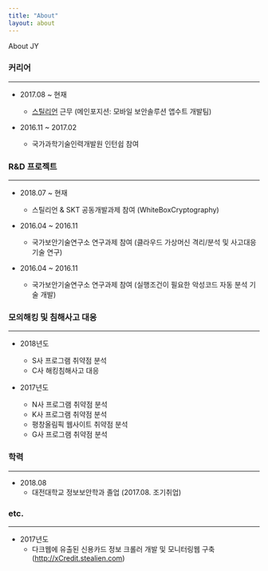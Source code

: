 ```yaml
---
title: "About"
layout: about
---
```


About JY


### **커리어**
* * *
- 2017.08 ~ 현재
  + [스틸리언](https://www.stealien.com/) 근무
     (메인포지션: 모바일 보안솔루션 앱수트 개발팀)
  

- 2016.11 ~ 2017.02
  + 국가과학기술인력개발원 인턴쉽 참여



### **R&D 프로젝트**
* * *

- 2018.07 ~ 현재
  + 스틸리언 & SKT 공동개발과제 참여 
     (WhiteBoxCryptography)
   

- 2016.04 ~ 2016.11 
  + 국가보안기술연구소 연구과제 참여 
     (클라우드 가상머신 격리/분석 및 사고대응 기술 연구)
    

- 2016.04 ~ 2016.11 
  + 국가보안기술연구소 연구과제 참여 
     (실행조건이 필요한 악성코드 자동 분석 기술 개발)



### **모의해킹 및 침해사고 대응**
* * *

- 2018년도
  + S사 프로그램 취약점 분석
  + C사 해킹침해사고 대응


- 2017년도
  + N사 프로그램 취약점 분석
  + K사 프로그램 취약점 분석
  + 평창올림픽 웹사이트 취약점 분석
  + G사 프로그램 취약점 분석



### **학력**
* * *

- 2018.08 
  + 대전대학교 정보보안학과 졸업 
     (2017.08. 조기취업)
    


### **etc.**
* * *

- 2017년도
  + 다크웹에 유출된 신용카드 정보 크롤러 개발 및 모니터링웹 구축
     (http://xCredit.stealien.com)



